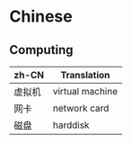 Chinese
=======


Computing
---------

| zh-CN  | Translation     |
|--------|-----------------|
| 虚拟机 | virtual machine |
| 网卡   | network card    |
| 磁盘   | harddisk        |
